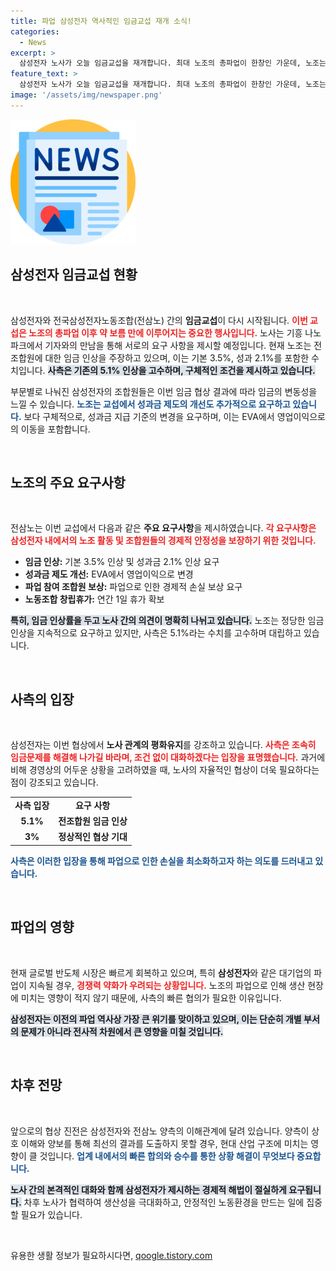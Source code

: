 ```yaml
---
title: 파업 삼성전자 역사적인 임금교섭 재개 소식!
categories:
  - News
excerpt: >
  삼성전자 노사가 오늘 임금교섭을 재개합니다. 최대 노조의 총파업이 한창인 가운데, 노조는 파업 참여자 보상 및 임금 인상을 절실히 요구하고 있습니다. 과연 양측은 평행선을 탈피하고 합의에 이를 수 있을까요?
feature_text: >
  삼성전자 노사가 오늘 임금교섭을 재개합니다. 최대 노조의 총파업이 한창인 가운데, 노조는 파업 참여자 보상 및 임금 인상을 절실히 요구하고 있습니다. 과연 양측은 평행선을 탈피하고 합의에 이를 수 있을까요?
image: '/assets/img/newspaper.png'
---
```


<p><img src="/assets/img/newspaper.png" alt="kimp 속보" /></p>

<h2 data-ke-size="size26">삼성전자 임금교섭 현황</h2>

<p data-ke-size="size16">&nbsp;</p>

<p>삼성전자와 전국삼성전자노동조합(전삼노) 간의 <b>임금교섭</b>이 다시 시작됩니다. <b><span style="color: #ee2323;">이번 교섭은 노조의 총파업 이후 약 보름 만에 이루어지는 중요한 행사입니다.</span></b> 노사는 기흥 나노파크에서 기자와의 만남을 통해 서로의 요구 사항을 제시할 예정입니다. 현재 노조는 전 조합원에 대한 임금 인상을 주장하고 있으며, 이는 기본 3.5%, 성과 2.1%를 포함한 수치입니다. <b><span style="background-color: #21538527;">사측은 기존의 5.1% 인상을 고수하며, 구체적인 조건을 제시하고 있습니다.</span></b></p>

<p>부문별로 나눠진 삼성전자의 조합원들은 이번 임금 협상 결과에 따라 임금의 변동성을 느낄 수 있습니다. <b><span style="color: #1a5490;">노조는 교섭에서 성과금 제도의 개선도 추가적으로 요구하고 있습니다.</span></b> 보다 구체적으로, 성과금 지급 기준의 변경을 요구하며, 이는 EVA에서 영업이익으로의 이동을 포함합니다.</p>

<p data-ke-size="size16">&nbsp;</p>

<h2 data-ke-size="size26">노조의 주요 요구사항</h2>

<p data-ke-size="size16">&nbsp;</p>

<p>전삼노는 이번 교섭에서 다음과 같은 <b>주요 요구사항</b>을 제시하였습니다. <b><span style="color: #ee2323;">각 요구사항은 삼성전자 내에서의 노조 활동 및 조합원들의 경제적 안정성을 보장하기 위한 것입니다.</span></b></p>

<ul>
    <li><b>임금 인상:</b> 기본 3.5% 인상 및 성과금 2.1% 인상 요구</li>
    <li><b>성과금 제도 개선:</b> EVA에서 영업이익으로 변경</li>
    <li><b>파업 참여 조합원 보상:</b> 파업으로 인한 경제적 손실 보상 요구</li>
    <li><b>노동조합 창립휴가:</b> 연간 1일 휴가 확보</li>
</ul>

<p><b><span style="background-color: #21538527;">특히, 임금 인상률을 두고 노사 간의 의견이 명확히 나뉘고 있습니다.</span></b> 노조는 정당한 임금 인상을 지속적으로 요구하고 있지만, 사측은 5.1%라는 수치를 고수하며 대립하고 있습니다. </p>

<p data-ke-size="size16">&nbsp;</p>

<h2 data-ke-size="size26">사측의 입장</h2>

<p data-ke-size="size16">&nbsp;</p>

<p>삼성전자는 이번 협상에서 <b>노사 관계의 평화유지</b>를 강조하고 있습니다. <b><span style="color: #ee2323;">사측은 조속히 임금문제를 해결해 나가길 바라며, 조건 없이 대화하겠다는 입장을 표명했습니다.</span></b> 과거에 비해 경영상의 어두운 상황을 고려하였을 때, 노사의 자율적인 협상이 더욱 필요하다는 점이 강조되고 있습니다.</p>

<table style="width: 100%; border-collapse: collapse;">
    <tr>
        <td style="text-align: center; height: 17px;"><b>사측 입장</b></td>
        <td style="text-align: center; height: 17px;"><b>요구 사항</b></td>
    </tr>
    <tr>
        <td style="text-align: center; height: 17px;"><b>5.1%</b></td>
        <td style="text-align: center; height: 17px;"><b>전조합원 임금 인상</b></td>
    </tr>
    <tr>
        <td style="text-align: center; height: 17px;"><b>3%</b></td>
        <td style="text-align: center; height: 17px;"><b>정상적인 협상 기대</b></td>
    </tr>
</table>

<p><b><span style="color: #1a5490;">사측은 이러한 입장을 통해 파업으로 인한 손실을 최소화하고자 하는 의도를 드러내고 있습니다.</span></b> </p>

<p data-ke-size="size16">&nbsp;</p>

<h2 data-ke-size="size26">파업의 영향</h2>

<p data-ke-size="size16">&nbsp;</p>

<p>현재 글로벌 반도체 시장은 빠르게 회복하고 있으며, 특히 <b>삼성전자</b>와 같은 대기업의 파업이 지속될 경우, <b><span style="color: #ee2323;">경쟁력 약화가 우려되는 상황입니다.</span></b> 노조의 파업으로 인해 생산 현장에 미치는 영향이 적지 않기 때문에, 사측의 빠른 협의가 필요한 이유입니다. </p>

<p><b><span style="background-color: #21538527;">삼성전자는 이전의 파업 역사상 가장 큰 위기를 맞이하고 있으며, 이는 단순히 개별 부서의 문제가 아니라 전사적 차원에서 큰 영향을 미칠 것입니다.</span></b> </p>

<p data-ke-size="size16">&nbsp;</p>

<h2 data-ke-size="size26">차후 전망</h2>

<p data-ke-size="size16">&nbsp;</p>

<p>앞으로의 협상 진전은 삼성전자와 전삼노 양측의 이해관계에 달려 있습니다. 양측이 상호 이해와 양보를 통해 최선의 결과를 도출하지 못할 경우, 현대 산업 구조에 미치는 영향이 클 것입니다. <b><span style="color: #1a5490;">업계 내에서의 빠른 합의와 승수를 통한 상황 해결이 무엇보다 중요합니다.</span></b></p>

<p><b><span style="background-color: #21538527;">노사 간의 본격적인 대화와 함께 삼성전자가 제시하는 경제적 해법이 절실하게 요구됩니다.</span></b> 차후 노사가 협력하여 생산성을 극대화하고, 안정적인 노동환경을 만드는 일에 집중할 필요가 있습니다. </p>

<p data-ke-size="size16">&nbsp;</p>
유용한 생활 정보가 필요하시다면, <a href="https://qoogle.tistory.com" rel="dofollow">qoogle.tistory.com</a>


